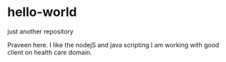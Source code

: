 # hello-world
just another repository

Praveen here. I like the nodejS and java scripting 
I am working with good client on health care domain.
